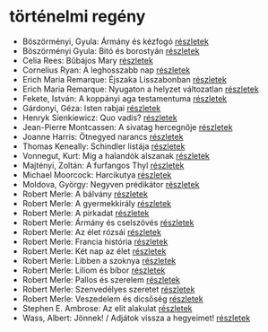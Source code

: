 # történelmi regény

- Böszörményi, Gyula: Ármány ​és kézfogó [részletek](_details/%7Bopf.creator%7D.md#id_1565)
- Böszörményi Gyula: Bitó és borostyán [részletek](_details/%7Bopf.creator%7D.md#id_1578)
- Celia Rees: Bűbájos Mary [részletek](_details/%7Bopf.creator%7D.md#id_979)
- Cornelius Ryan: A leghosszabb nap [részletek](_details/%7Bopf.creator%7D.md#id_1455)
- Erich Maria Remarque: Éjszaka Lisszabonban [részletek](_details/%7Bopf.creator%7D.md#id_357)
- Erich Maria Remarque: Nyugaton a helyzet változatlan [részletek](_details/%7Bopf.creator%7D.md#id_317)
- Fekete, István: A koppányi aga testamentuma [részletek](_details/%7Bopf.creator%7D.md#id_723)
- Gárdonyi, Géza: Isten rabjai [részletek](_details/%7Bopf.creator%7D.md#id_619)
- Henryk Sienkiewicz: Quo vadis? [részletek](_details/%7Bopf.creator%7D.md#id_386)
- Jean-Pierre Montcassen: A sivatag hercegnője [részletek](_details/%7Bopf.creator%7D.md#id_627)
- Joanne Harris: Ötnegyed narancs [részletek](_details/%7Bopf.creator%7D.md#id_1123)
- Thomas Keneally: Schindler listája [részletek](_details/%7Bopf.creator%7D.md#id_318)
- Vonnegut, Kurt: Míg a halandók alszanak [részletek](_details/%7Bopf.creator%7D.md#id_1617)
- Majtényi, Zoltán: A furfangos Thyl [részletek](_details/%7Bopf.creator%7D.md#id_998)
- Michael Moorcock: Harcikutya [részletek](_details/%7Bopf.creator%7D.md#id_525)
- Moldova, György: Negyven prédikátor [részletek](_details/%7Bopf.creator%7D.md#id_1405)
- Robert Merle: A bálvány [részletek](_details/%7Bopf.creator%7D.md#id_322)
- Robert Merle: A gyermekkirály [részletek](_details/%7Bopf.creator%7D.md#id_323)
- Robert Merle: A pirkadat [részletek](_details/%7Bopf.creator%7D.md#id_324)
- Robert Merle: Ármány és cselszövés [részletek](_details/%7Bopf.creator%7D.md#id_327)
- Robert Merle: Az élet rózsái [részletek](_details/%7Bopf.creator%7D.md#id_328)
- Robert Merle: Francia história [részletek](_details/%7Bopf.creator%7D.md#id_330)
- Robert Merle: Két nap az élet [részletek](_details/%7Bopf.creator%7D.md#id_331)
- Robert Merle: Libben a szoknya [részletek](_details/%7Bopf.creator%7D.md#id_332)
- Robert Merle: Liliom és bíbor [részletek](_details/%7Bopf.creator%7D.md#id_333)
- Robert Merle: Pallos és szerelem [részletek](_details/%7Bopf.creator%7D.md#id_337)
- Robert Merle: Szenvedélyes szeretet [részletek](_details/%7Bopf.creator%7D.md#id_338)
- Robert Merle: Veszedelem és dicsőség [részletek](_details/%7Bopf.creator%7D.md#id_341)
- Stephen E. Ambrose: Az elit alakulat [részletek](_details/%7Bopf.creator%7D.md#id_316)
- Wass, Albert: Jönnek! / Adjátok vissza a hegyeimet! [részletek](_details/%7Bopf.creator%7D.md#id_220)